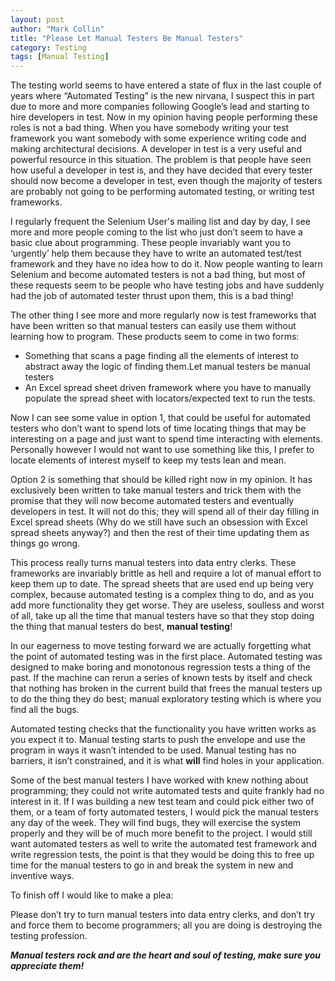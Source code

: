 ```yaml
---
layout: post
author: "Mark Collin"
title: "Please Let Manual Testers Be Manual Testers"
category: Testing
tags: [Manual Testing]
---
```

The testing world seems to have entered a state of flux in the last couple of years where “Automated Testing” is the new nirvana, I suspect this in part due to more and more companies following Google’s lead and starting to hire developers in test. Now in my opinion having people performing these roles is not a bad thing. When you have somebody writing your test framework you want somebody with some experience writing code and making architectural decisions. A developer in test is a very useful and powerful resource in this situation. The problem is that people have seen how useful a developer in test is, and they have decided that every tester should now become a developer in test, even though the majority of testers are probably not going to be performing automated testing, or writing test frameworks.

I regularly frequent the Selenium User's mailing list and day by day, I see more and more people coming to the list who just don’t seem to have a basic clue about programming. These people invariably want you to ‘urgently’ help them because they have to write an automated test/test framework and they have no idea how to do it. Now people wanting to learn Selenium and become automated testers is not a bad thing, but most of these requests seem to be people who have testing jobs and have suddenly had the job of automated tester thrust upon them, this is a bad thing!

The other thing I see more and more regularly now is test frameworks that have been written so that manual testers can easily use them without learning how to program. These products seem to come in two forms:

- Something that scans a page finding all the elements of interest to abstract away the logic of finding them.Let manual testers be manual testers
- An Excel spread sheet driven framework where you have to manually populate the spread sheet with locators/expected text to run the tests.

Now I can see some value in option 1, that could be useful for automated testers who don’t want to spend lots of time locating things that may be interesting on a page and just want to spend time interacting with elements. Personally however I would not want to use something like this, I prefer to locate elements of interest myself to keep my tests lean and mean.

Option 2 is something that should be killed right now in my opinion. It has exclusively been written to take manual testers and trick them with the promise that they will now become automated testers and eventually developers in test. It will not do this; they will spend all of their day filling in Excel spread sheets (Why do we still have such an obsession with Excel spread sheets anyway?) and then the rest of their time updating them as things go wrong.

This process really turns manual testers into data entry clerks. These frameworks are invariably brittle as hell and require a lot of manual effort to keep them up to date. The spread sheets that are used end up being very complex, because automated testing is a complex thing to do, and as you add more functionality they get worse. They are useless, soulless and worst of all, take up all the time that manual testers have so that they stop doing the thing that manual testers do best, <strong>manual testing</strong>!

In our eagerness to move testing forward we are actually forgetting what the point of automated testing was in the first place. Automated testing was designed to make boring and monotonous regression tests a thing of the past. If the machine can rerun a series of known tests by itself and check that nothing has broken in the current build that frees the manual testers up to do the thing they do best; manual exploratory testing which is where you find all the bugs.

Automated testing checks that the functionality you have written works as you expect it to. Manual testing starts to push the envelope and use the program in ways it wasn’t intended to be used. Manual testing has no barriers, it isn’t constrained, and it is what <strong>will</strong> find holes in your application.

Some of the best manual testers I have worked with knew nothing about programming; they could not write automated tests and quite frankly had no interest in it. If I was building a new test team and could pick either two of them, or a team of forty automated testers, I would pick the manual testers any day of the week. They will find bugs, they will exercise the system properly and they will be of much more benefit to the project. I would still want automated testers as well to write the automated test framework and write regression tests, the point is that they would be doing this to free up time for the manual testers to go in and break the system in new and inventive ways.

To finish off I would like to make a plea:

Please don’t try to turn manual testers into data entry clerks, and don’t try and force them to become programmers; all you are doing is destroying the testing profession.

***Manual testers rock and are the heart and soul of testing, make sure you appreciate them!***
